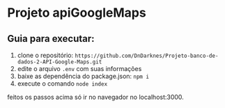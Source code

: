 # Projeto apiGoogleMaps
## Guia para executar:

 1. clone o repositório: ```https://github.com/DnDarknes/Projeto-banco-de-dados-2-API-Google-Maps.git```
 2. edite o arquivo ```.env``` com suas informações
 3. baixe as dependência do package.json: ```npm i```
 4. execute o comando ```node index```

feitos os passos acima só ir no navegador no localhost:3000.
